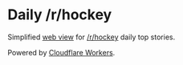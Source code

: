 # Daily /r/hockey

Simplified [web view](https://daily-rhockey.lroy.workers.dev/) for [/r/hockey](https://old.reddit.com/r/hockey/) daily top stories.

Powered by [Cloudflare Workers](https://developers.cloudflare.com/workers/).